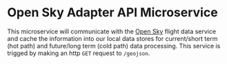 # Open Sky Adapter API Microservice

This microservice will communicate with the [Open Sky](https://opensky-network.org/apidoc/) flight data service and cache the information into our local data stores for current/short term (hot path) and future/long term (cold path) data processing.  This service is trigged by making an http ```GET``` request to ```/geojson```.